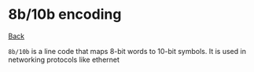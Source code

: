 # 8b/10b encoding

[Back](../index.md)

`8b/10b` is a line code that maps 8-bit words to 10-bit symbols. It is used in networking protocols like ethernet

